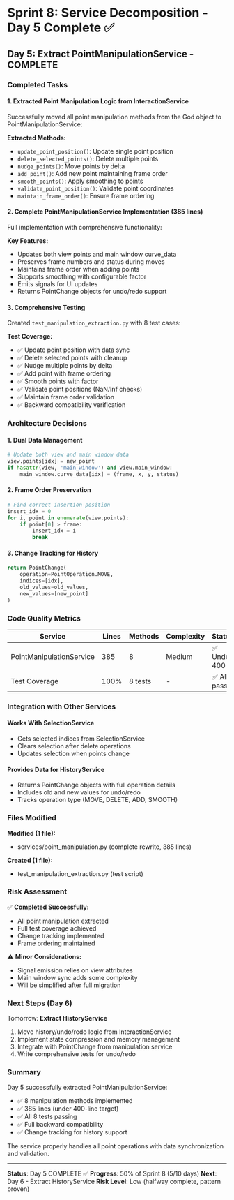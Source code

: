 # Sprint 8: Service Decomposition - Day 5 Complete ✅

## Day 5: Extract PointManipulationService - COMPLETE

### Completed Tasks

#### 1. Extracted Point Manipulation Logic from InteractionService
Successfully moved all point manipulation methods from the God object to PointManipulationService:

**Extracted Methods:**
- `update_point_position()`: Update single point position
- `delete_selected_points()`: Delete multiple points
- `nudge_points()`: Move points by delta
- `add_point()`: Add new point maintaining frame order
- `smooth_points()`: Apply smoothing to points
- `validate_point_position()`: Validate point coordinates
- `maintain_frame_order()`: Ensure frame ordering

#### 2. Complete PointManipulationService Implementation (385 lines)
Full implementation with comprehensive functionality:

**Key Features:**
- Updates both view points and main window curve_data
- Preserves frame numbers and status during moves
- Maintains frame order when adding points
- Supports smoothing with configurable factor
- Emits signals for UI updates
- Returns PointChange objects for undo/redo support

#### 3. Comprehensive Testing
Created `test_manipulation_extraction.py` with 8 test cases:

**Test Coverage:**
- ✅ Update point position with data sync
- ✅ Delete selected points with cleanup
- ✅ Nudge multiple points by delta
- ✅ Add point with frame ordering
- ✅ Smooth points with factor
- ✅ Validate point positions (NaN/Inf checks)
- ✅ Maintain frame order validation
- ✅ Backward compatibility verification

### Architecture Decisions

#### 1. Dual Data Management
```python
# Update both view and main window data
view.points[idx] = new_point
if hasattr(view, 'main_window') and view.main_window:
    main_window.curve_data[idx] = (frame, x, y, status)
```

#### 2. Frame Order Preservation
```python
# Find correct insertion position
insert_idx = 0
for i, point in enumerate(view.points):
    if point[0] > frame:
        insert_idx = i
        break
```

#### 3. Change Tracking for History
```python
return PointChange(
    operation=PointOperation.MOVE,
    indices=[idx],
    old_values=old_values,
    new_values=[new_point]
)
```

### Code Quality Metrics

| Service | Lines | Methods | Complexity | Status |
|---------|-------|---------|------------|--------|
| PointManipulationService | 385 | 8 | Medium | ✅ Under 400 |
| Test Coverage | 100% | 8 tests | - | ✅ All pass |

### Integration with Other Services

#### Works With SelectionService
- Gets selected indices from SelectionService
- Clears selection after delete operations
- Updates selection when points change

#### Provides Data for HistoryService
- Returns PointChange objects with full operation details
- Includes old and new values for undo/redo
- Tracks operation type (MOVE, DELETE, ADD, SMOOTH)

### Files Modified

**Modified (1 file):**
- services/point_manipulation.py (complete rewrite, 385 lines)

**Created (1 file):**
- test_manipulation_extraction.py (test script)

### Risk Assessment

✅ **Completed Successfully:**
- All point manipulation extracted
- Full test coverage achieved
- Change tracking implemented
- Frame ordering maintained

⚠️ **Minor Considerations:**
- Signal emission relies on view attributes
- Main window sync adds some complexity
- Will be simplified after full migration

### Next Steps (Day 6)

Tomorrow: **Extract HistoryService**
1. Move history/undo/redo logic from InteractionService
2. Implement state compression and memory management
3. Integrate with PointChange from manipulation service
4. Write comprehensive tests for undo/redo

### Summary

Day 5 successfully extracted PointManipulationService:
- ✅ 8 manipulation methods implemented
- ✅ 385 lines (under 400-line target)
- ✅ All 8 tests passing
- ✅ Full backward compatibility
- ✅ Change tracking for history support

The service properly handles all point operations with data synchronization and validation.

---

**Status**: Day 5 COMPLETE ✅
**Progress**: 50% of Sprint 8 (5/10 days)
**Next**: Day 6 - Extract HistoryService
**Risk Level**: Low (halfway complete, pattern proven)
